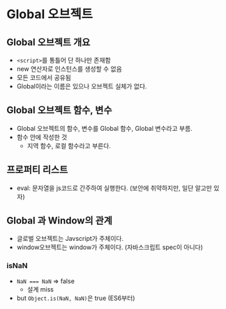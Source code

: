 # Global 오브젝트

## Global 오브젝트 개요

-   `<script>`를 통틀어 단 하나만 존재함
-   new 연산자로 인스턴스를 생성할 수 없음
-   모든 코드에서 공유됨
-   Global이라는 이름은 있으나 오브젝트 실체가 없다.

## Global 오브젝트 함수, 변수

-   Global 오브젝트의 함수, 변수를 Global 함수, Global 변수라고 부름.
-   함수 안에 작성한 것
    -   지역 함수, 로컬 함수라고 부른다.

## 프로퍼티 리스트

-   eval: 문자열을 js코드로 간주하여 실행한다. (보안에 취약하지만, 일단 알고만 있자)

## Global 과 Window의 관계

-   글로벌 오브젝트는 Javscript가 주체이다.
-   window오브젝트는 window가 주체이다. (자바스크립트 spec이 아니다)

### isNaN

-   `NaN === NaN` => false
    -   설계 miss
-   but `Object.is(NaN, NaN)`은 true (ES6부터)

